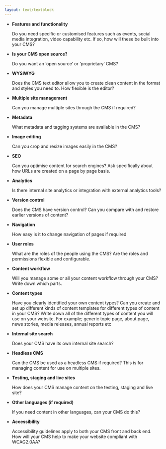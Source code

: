 ```yaml
---
layout: text/textblock
---
```


- **Features and functionality** 
   
    Do you need specific or customised features such as events, social media integration, video capability etc. If so, how will these be built into your CMS? 

- **Is your CMS open source?**

    Do you want an ‘open source’ or ‘proprietary’ CMS?

- **WYSIWYG**

    Does the CMS text editor allow you to create clean content in the format and styles you need to. How flexible is the editor?

- **Multiple site management**

    Can you manage multiple sites through the CMS if required?
- **Metadata**

    What metadata and tagging systems are available in the CMS? 
- **Image editing**

    Can you crop and resize images easily in the CMS? 

- **SEO**

    Can you optimise content for search engines? Ask specifically about how URLs are created on a page by page basis. 

- **Analytics**

    Is there internal site analytics or integration with external analytics tools?

- **Version control**

    Does the CMS have version control? Can you compare with and restore earlier versions of content?

- **Navigation**

    How easy is it to change navigation of pages if required

- **User roles**

    What are the roles of the people using the CMS?
    Are the roles and permissions flexible and configurable.

- **Content workflow**

    Will you manage some or all your content workflow through your CMS? Write down which parts.

- **Content types**

    Have you clearly identified your own content types?
    Can you create and set up different kinds of content templates for different types of content in your CMS? Write down all of the different types of content you will use on your website. For example; generic topic page, about page, news stories, media releases, annual reports etc

- **Internal site search**

    Does your CMS have its own internal site search?

- **Headless CMS**

    Can the CMS be used as a headless CMS if required? This is for managing content for use on multiple sites.

- **Testing, staging and live sites**

    How does your CMS manage content on the testing, staging and live site?

- **Other languages (if required)**

    If you need content in other languages, can your CMS do this?

- **Accessibility**

    Accessibility guidelines apply to both your CMS front and back end. How will your CMS help to make your website compliant with WCAG2.0AA?



